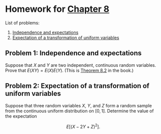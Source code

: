 # Homework for [Chapter 8](https://mml.johnmyersmath.com/stats-book/chapters/08-more-prob.html#)

List of problems:

1. [Independence and expectations](#problem-1)
2. [Expectation of a transformation of uniform variables](#problem-2)

## Problem 1: Independence and expectations

Suppose that $X$ and $Y$ are two independent, continuous random variables. Prove that $E(XY) = E(X)E(Y)$. (This is [Theorem 8.2](https://mml.johnmyersmath.com/stats-book/chapters/08-more-prob.html#ind-expect-thm) in the book.)

## Problem 2: Expectation of a transformation of uniform variables

Suppose that three random variables $X$, $Y$, and $Z$ form a random sample from the continuous uniform distribution on $[0,1]$. Determine the value of the expectation

$$
E\left[ (X - 2Y + Z)^2\right].
$$

